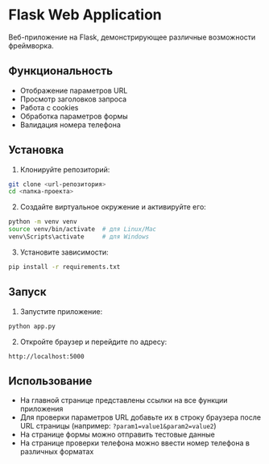 # Flask Web Application

Веб-приложение на Flask, демонстрирующее различные возможности фреймворка.

## Функциональность

- Отображение параметров URL
- Просмотр заголовков запроса
- Работа с cookies
- Обработка параметров формы
- Валидация номера телефона

## Установка

1. Клонируйте репозиторий:
```bash
git clone <url-репозитория>
cd <папка-проекта>
```

2. Создайте виртуальное окружение и активируйте его:
```bash
python -m venv venv
source venv/bin/activate  # для Linux/Mac
venv\Scripts\activate     # для Windows
```

3. Установите зависимости:
```bash
pip install -r requirements.txt
```

## Запуск

1. Запустите приложение:
```bash
python app.py
```

2. Откройте браузер и перейдите по адресу:
```
http://localhost:5000
```

## Использование

- На главной странице представлены ссылки на все функции приложения
- Для проверки параметров URL добавьте их в строку браузера после URL страницы (например: `?param1=value1&param2=value2`)
- На странице формы можно отправить тестовые данные
- На странице проверки телефона можно ввести номер телефона в различных форматах 